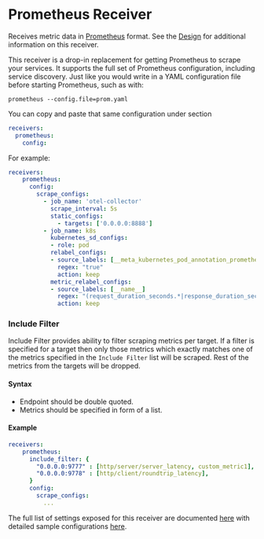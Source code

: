 # Prometheus Receiver

Receives metric data in [Prometheus](https://prometheus.io/) format. See the
[Design](DESIGN.md) for additional information on this receiver.

This receiver is a drop-in replacement for getting Prometheus to scrape your
services. It supports the full set of Prometheus configuration, including 
service discovery. Just like you would write in a YAML configuration file before
starting Prometheus, such as with:
```shell
prometheus --config.file=prom.yaml
```

You can copy and paste that same configuration under section
```yaml
receivers:
  prometheus:
    config:
```

For example:
```yaml
receivers:
    prometheus:
      config:
        scrape_configs:
          - job_name: 'otel-collector'
            scrape_interval: 5s
            static_configs:
              - targets: ['0.0.0.0:8888']
          - job_name: k8s
            kubernetes_sd_configs:
            - role: pod
            relabel_configs:
            - source_labels: [__meta_kubernetes_pod_annotation_prometheus_io_scrape]
              regex: "true"
              action: keep
            metric_relabel_configs:
            - source_labels: [__name__]
              regex: "(request_duration_seconds.*|response_duration_seconds.*)"
              action: keep
```

### Include Filter
Include Filter provides ability to filter scraping metrics per target. If a
filter is specified for a target then only those metrics which exactly matches
one of the metrics specified in the `Include Filter` list will be scraped. Rest
of the metrics from the targets will be dropped.

#### Syntax
* Endpoint should be double quoted.
* Metrics should be specified in form of a list.

#### Example
```yaml
receivers:
    prometheus:
      include_filter: {
        "0.0.0.0:9777" : [http/server/server_latency, custom_metric1],
        "0.0.0.0:9778" : [http/client/roundtrip_latency],
      }
      config:
        scrape_configs:
          ...
```

The full list of settings exposed for this receiver are documented [here](./config.go)
with detailed sample configurations [here](./testdata/config.yaml).

